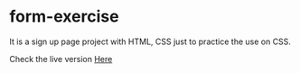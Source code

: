 # form-exercise

It is a sign up page project with HTML, CSS just to practice the use on CSS.

Check the live version <a href="https://yatoaki.github.io/form-exercise/">Here</a>
